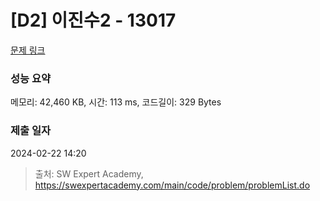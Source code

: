 # [D2] 이진수2 - 13017 

[문제 링크](https://swexpertacademy.com/main/code/problem/problemDetail.do?contestProbId=AXwz6r6qAKUDFASZ) 

### 성능 요약

메모리: 42,460 KB, 시간: 113 ms, 코드길이: 329 Bytes

### 제출 일자

2024-02-22 14:20



> 출처: SW Expert Academy, https://swexpertacademy.com/main/code/problem/problemList.do